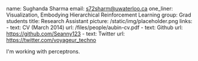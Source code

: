 name: Sughanda Sharma
email: s72sharm@uwaterloo.ca
one_liner: Visualization, Embodying Hierarchical Reinforcement Learning
group: Grad students
title: Research Assistant
picture: /static/img/placeholder.png
links:
    - text: CV (March 2014)
      url: /files/people/aubin-cv.pdf
    - text: Github
      url: https://github.com/Seanny123
    - text: Twitter
      url: https://twitter.com/voyageur_techno

I'm working with perceptrons.